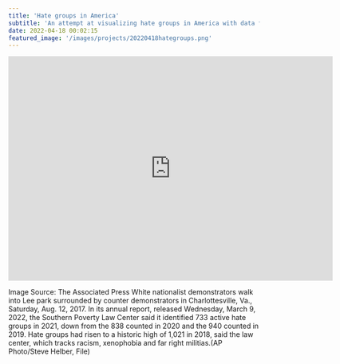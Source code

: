 ```yaml
---
title: 'Hate groups in America'
subtitle: 'An attempt at visualizing hate groups in America with data from the SPLC.'
date: 2022-04-18 00:02:15
featured_image: '/images/projects/20220418hategroups.png'
---
```



<iframe seamless frameborder="0" src="https://public.tableau.com/views/2022USHateGroups/01Dashboard?:language=en-US&:display_count=n&:origin=viz_share_link" width = '650' height = '450' scrolling='yes' ></iframe>

Image Source: The Associated Press
White nationalist demonstrators walk into Lee park surrounded by counter demonstrators in Charlottesville, Va., Saturday, Aug. 12, 2017. In its annual report, released Wednesday, March 9, 2022, the Southern Poverty Law Center said it identified 733 active hate groups in 2021, down from the 838 counted in 2020 and the 940 counted in 2019. Hate groups had risen to a historic high of 1,021 in 2018, said the law center, which tracks racism, xenophobia and far right militias.(AP Photo/Steve Helber, File)
